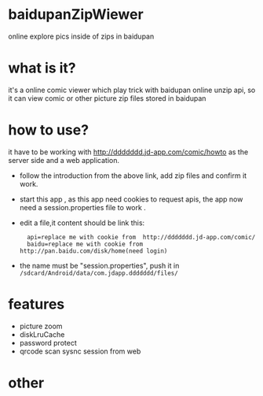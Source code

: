 baidupanZipWiewer
=================

online explore pics inside of zips in baidupan

# what is it?

it's a online comic viewer which play trick with baidupan online unzip api, so it can view comic or other picture zip files stored in baidupan

# how to use?

it have to be working with http://ddddddd.jd-app.com/comic/howto as the server side and a web application.

* follow the introduction from the above link, add zip files and confirm it work.
* start this app , as this app need cookies to request apis, the app now need a session.properties file to work .
* edit a file,it content should be link this:

        api=replace me with cookie from  http://ddddddd.jd-app.com/comic/
        baidu=replace me with cookie from http://pan.baidu.com/disk/home(need login)
    
* the name must be "session.properties", push it in `/sdcard/Android/data/com.jdapp.ddddddd/files/`

# features

* picture zoom
* diskLruCache
* password protect
* qrcode scan sysnc session from web

# other



